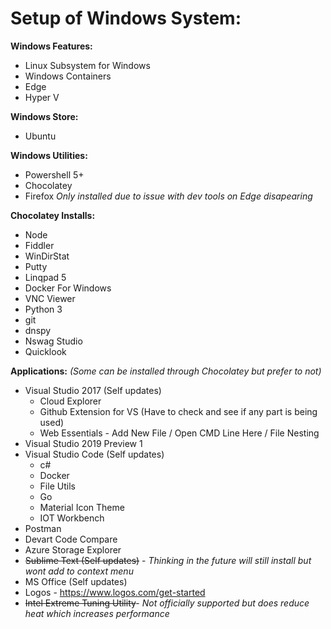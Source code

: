 # Setup of Windows System:

**Windows Features:**
- Linux Subsystem for Windows
- Windows Containers
- Edge
- Hyper V

**Windows Store:**
- Ubuntu
  
**Windows Utilities:**
- Powershell 5+
- Chocolatey
- Firefox _Only installed due to issue with dev tools on Edge disapearing_
    
**Chocolatey Installs:**
- Node
- Fiddler
- WinDirStat
- Putty
- Linqpad 5
- Docker For Windows
- VNC Viewer
- Python 3
- git
- dnspy
- Nswag Studio
- Quicklook
  
**Applications:** _(Some can be installed through Chocolatey but prefer to not)_
- Visual Studio 2017 (Self updates)
  - Cloud Explorer
  - Github Extension for VS (Have to check and see if any part is being used)
  - Web Essentials - Add New File / Open CMD Line Here / File Nesting
- Visual Studio 2019 Preview 1
- Visual Studio Code (Self updates)
  - c#
  - Docker
  - File Utils
  - Go
  - Material Icon Theme
  - IOT Workbench
- Postman
- Devart Code Compare
- Azure Storage Explorer
- ~~Sublime Text (Self updates)~~ - _Thinking in the future will still install but wont add to context menu_
- MS Office (Self updates)
- Logos - https://www.logos.com/get-started
- ~~Intel Extreme Tuning Utility~~- _Not officially supported but does reduce heat which increases performance_
